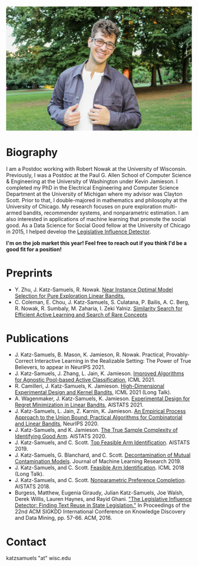 

![image](https://raw.githubusercontent.com/jkatzsam/jkatzsam.github.io/master/IMG_0889.JPG)

# Biography

I am a Postdoc working with Robert Nowak at the University of Wisconsin. Previously,  I was a Postdoc at the Paul G. Allen School of Computer Science & Engineering at the University of Washington under Kevin Jamieson. I completed my PhD in the Electrical Engineering and Computer Science Department at the University of Michigan where my advisor was Clayton Scott. Prior to that, I double-majored in mathematics and philosophy at the University of Chicago. My research focuses on pure exploration multi-armed bandits, recommender systems, and nonparametric estimation. I am also interested in applications of machine learning that promote the social good. As a Data Science for Social Good fellow at the University of Chicago in 2015, I helped develop the <a href="https://dssg.uchicago.edu/lid/">Legislative Influence Detector</a>. 
                                                                                      
<b>I'm on the job market this year! Feel free to reach out if you think I'd be a good fit for a position! </b>

# Preprints


<ul>
   <li>Y. Zhu, J. Katz-Samuels, R. Nowak. <a href="https://arxiv.org/abs/2109.05131">Near Instance Optimal Model Selection for Pure Exploration Linear Bandits. </a></li>

<li>C. Coleman, E. Chou, J. Katz-Samuels, S. Culatana, P. Bailis, A. C. Berg, R. Nowak, R. Sumbaly, M. Zaharia, I. Zeki Yalniz. <a href="https://arxiv.org/abs/2007.00077">Similarity Search for Efficient Active Learning and Search of Rare Concepts </a>
  </li>
</ul>


# Publications

<ul>
   <li>J. Katz-Samuels, B. Mason, K. Jamieson, R. Nowak. Practical, Provably-Correct Interactive Learning in the Realizable Setting: The Power of True Believers, to appear in NeurIPS 2021.
</li>
  <li>J. Katz-Samuels, J. Zhang, L. Jain, K. Jamieson. <a href="https://arxiv.org/abs/2105.06499">Improved Algorithms for Agnostic Pool-based Active Classification</a>, ICML 2021.</li>
  <li>R. Camilleri, J. Katz-Samuels, K. Jamieson. <a href="https://arxiv.org/abs/2105.05806">High-Dimensional Experimental Design and Kernel Bandits</a>, ICML 2021 (Long Talk).</li>
  <li>A. Wagenmaker, J. Katz-Samuels, K. Jamieson. <a href="https://arxiv.org/pdf/2011.00576.pdf">Experimental Design for Regret Minimization in Linear Bandits</a>, AISTATS 2021.</li>
  <li>J. Katz-Samuels, L. Jain, Z. Karnin, K. Jamieson. <a href="https://proceedings.neurips.cc/paper/2020/hash/75800f73fa80f935216b8cfbedf77bfa-Abstract.html">An Empirical Process Approach to the Union Bound: Practical Algorithms for Combinatorial and Linear Bandits</a>, NeurIPS 2020.</li>
  <li>J. Katz-Samuels, and K. Jamieson. <a href="http://proceedings.mlr.press/v108/katz-samuels20a.html">The True Sample Complexity of Identifying Good Arm</a>. AISTATS 2020.</li>
  <li>J. Katz-Samuels, and C. Scott. <a href="http://proceedings.mlr.press/v89/katz-samuels19a.html">Top Feasible Arm Identification</a>. AISTATS 2019.</li>
  <li>J. Katz-Samuels, G. Blanchard, and C. Scott. <a href="http://jmlr.org/papers/volume20/17-576/17-576.pdf">Decontamination of Mutual Contamination Models</a>. Journal of Machine Learning Research 2019.</li>
  <li>J. Katz-Samuels, and C. Scott. <a href="http://proceedings.mlr.press/v80/katz-samuels18a.html">Feasible Arm Identification</a>. ICML 2018 (Long Talk).</li>
  <li>J. Katz-Samuels, and C. Scott. <a href="http://proceedings.mlr.press/v84/katz-samuels18a.html">Nonparametric Preference Completion</a>. AISTATS 2018.</li>
    <li>Burgess, Matthew, Eugenia Giraudy, Julian Katz-Samuels, Joe Walsh, Derek Willis, Lauren Haynes, and Rayid Ghani. <a href="http://www.kdd.org/kdd2016/papers/files/adf0831-burgessA.pdf">"The Legislative Influence Detector: Finding Text Reuse in State Legislation."</a>  In Proceedings of the 22nd ACM SIGKDD International Conference on Knowledge Discovery and Data Mining, pp. 57-66. ACM, 2016.</li>
</ul>

# Contact
katzsamuels "at" wisc.edu
